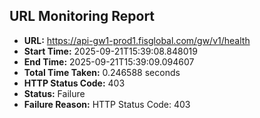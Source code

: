 ## URL Monitoring Report

- **URL:** https://api-gw1-prod1.fisglobal.com/gw/v1/health
- **Start Time:** 2025-09-21T15:39:08.848019
- **End Time:** 2025-09-21T15:39:09.094607
- **Total Time Taken:** 0.246588 seconds
- **HTTP Status Code:** 403
- **Status:** Failure
- **Failure Reason:** HTTP Status Code: 403
